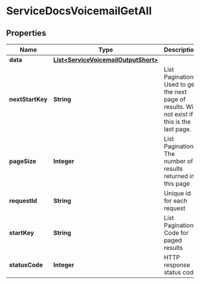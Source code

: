 

# ServiceDocsVoicemailGetAll


## Properties

| Name | Type | Description | Notes |
|------------ | ------------- | ------------- | -------------|
|**data** | [**List&lt;ServiceVoicemailOutputShort&gt;**](ServiceVoicemailOutputShort.md) |  |  [optional] |
|**nextStartKey** | **String** | List Pagination: Used to get the next page of results. Will not exist if this is the last page. |  [optional] |
|**pageSize** | **Integer** | List Pagination: The number of results returned in this page |  [optional] |
|**requestId** | **String** | Unique id for each request |  [optional] |
|**startKey** | **String** | List Pagination: Code for paged results |  [optional] |
|**statusCode** | **Integer** | HTTP response status code |  [optional] |



